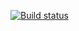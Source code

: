 [![Build status](https://ci.appveyor.com/api/projects/status/lx8vmm75wtst1gha?svg=true)](https://ci.appveyor.com/project/PopovEvgeniy010/testweb)
